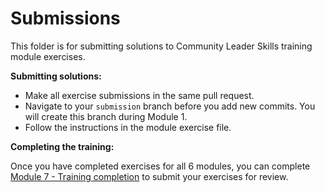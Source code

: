# Submissions

This folder is for submitting solutions to Community Leader Skills training module exercises. 

**Submitting solutions:** 
- Make all exercise submissions in the same pull request.
- Navigate to your `submission` branch before you add new commits. You will create this branch during Module 1.
- Follow the instructions in the module exercise file. 

**Completing the training:**

Once you have completed exercises for all 6 modules, you can complete [Module 7 - Training completion](../community-leader-skills/07-training-completion) to submit your exercises for review. 